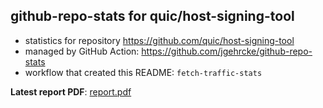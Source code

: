## github-repo-stats for quic/host-signing-tool

- statistics for repository https://github.com/quic/host-signing-tool
- managed by GitHub Action: https://github.com/jgehrcke/github-repo-stats
- workflow that created this README: `fetch-traffic-stats`

**Latest report PDF**: [report.pdf](https://github.com/njjetha/github-traffic/raw/github-repo-stats/quic/host-signing-tool/latest-report/report.pdf)

